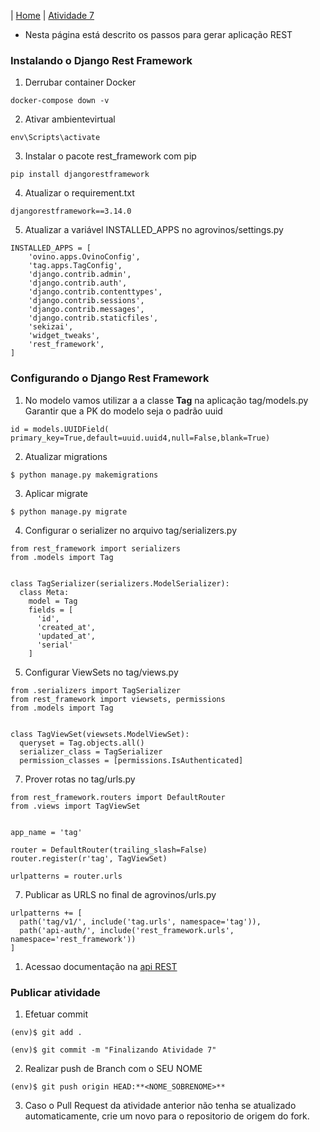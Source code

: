 |  [Home](/README.md)  |  [Atividade 7](/doc/atv7.md)

*  Nesta página está descrito os passos para gerar aplicação REST

### Instalando o Django Rest Framework

1. Derrubar container Docker
```
docker-compose down -v
```
2. Ativar ambientevirtual
```
env\Scripts\activate
```
3. Instalar o pacote rest_framework com pip
```
pip install djangorestframework
```
4. Atualizar o requirement.txt
```
djangorestframework==3.14.0
```
5. Atualizar a variável INSTALLED_APPS no agrovinos/settings.py 
```
INSTALLED_APPS = [
    'ovino.apps.OvinoConfig',
    'tag.apps.TagConfig',
    'django.contrib.admin',
    'django.contrib.auth',
    'django.contrib.contenttypes',
    'django.contrib.sessions',
    'django.contrib.messages',
    'django.contrib.staticfiles',
    'sekizai',
    'widget_tweaks',
    'rest_framework',
]
```
### Configurando o Django Rest Framework
1. No modelo vamos utilizar a a classe **Tag** na aplicação tag/models.py Garantir que a PK do modelo seja o padrão uuid
```
id = models.UUIDField(    primary_key=True,default=uuid.uuid4,null=False,blank=True)
```

2. Atualizar migrations
```
$ python manage.py makemigrations
```
3. Aplicar migrate
```
$ python manage.py migrate
```
4. Configurar o serializer no arquivo tag/serializers.py
```
from rest_framework import serializers
from .models import Tag


class TagSerializer(serializers.ModelSerializer):
  class Meta:
    model = Tag
    fields = [
      'id',
      'created_at',
      'updated_at',
      'serial'
    ]
```
5. Configurar ViewSets no tag/views.py
```
from .serializers import TagSerializer
from rest_framework import viewsets, permissions
from .models import Tag


class TagViewSet(viewsets.ModelViewSet):
  queryset = Tag.objects.all()
  serializer_class = TagSerializer
  permission_classes = [permissions.IsAuthenticated]
``` 
7. Prover rotas no tag/urls.py
```
from rest_framework.routers import DefaultRouter
from .views import TagViewSet


app_name = 'tag'

router = DefaultRouter(trailing_slash=False)
router.register(r'tag', TagViewSet)

urlpatterns = router.urls
```
7. Publicar as URLS no final de agrovinos/urls.py
```
urlpatterns += [
  path('tag/v1/', include('tag.urls', namespace='tag')),
  path('api-auth/', include('rest_framework.urls', namespace='rest_framework'))
]
```
1. Acessao documentação na [api REST](http://127.0.0.1:8000/tag/v1/) 

### Publicar atividade
1. Efetuar commit 
```
(env)$ git add .

(env)$ git commit -m "Finalizando Atividade 7"
```
2. Realizar push de Branch com o SEU NOME
```
(env)$ git push origin HEAD:**<NOME_SOBRENOME>**
```
3. Caso o Pull Request da atividade anterior não tenha se atualizado automaticamente, crie um novo para o repositorio de origem do fork.